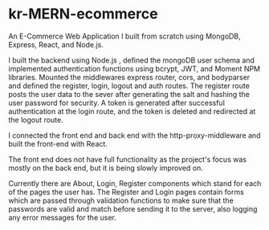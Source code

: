 # kr-MERN-ecommerce
An E-Commerce Web Application I built from scratch using MongoDB, Express, React, and Node.js. 

I built the backend using Node.js , defined the mongoDB user schema and implemented authentication functions using bcrypt, JWT, and Moment NPM libraries. Mounted the middlewares express router, cors, and bodyparser and defined the register, login, logout and auth routes.
The register route posts the user data to the sever after generating the salt and hashing the user password for security. 
A token is generated after successful authentication at the login route, and the token is deleted and redirected at the logout route.

I connected the front end and back end with the http-proxy-middleware and built the front-end with React.

The front end does not have full functionality as the project's focus was mostly on the back end, but it is being slowly improved on.

Currently there are About, Login, Register components which stand for each of the pages the user has. 
The Register and Login pages contain forms which are passed through validation functions to make sure that the passwords are valid and match before sending it to the server, also logging any error messages for the user. 

